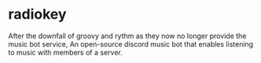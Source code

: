 # radiokey
After the downfall of groovy and rythm as they now no longer provide the music bot service, An open-source discord music bot that enables listening to music with members of a server.
